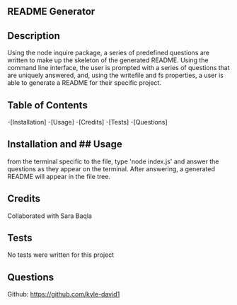 ## README Generator

## Description
Using the node inquire package, a series of predefined questions are written to make up the skeleton of the generated README. Using the command line interface, the user is prompted with a series of questions that are uniquely answered, and, using the writefile and fs properties, a user is able to generate a README for their specific project.



## Table of Contents
-[Installation]
-[Usage]
-[Credits]
-[Tests]
-[Questions]



## Installation and ## Usage
from the terminal specific to the file, type 'node index.js' and answer the questions as they appear on the terminal. After answering, a generated README will appear in the file tree. 



## Credits
Collaborated with Sara Baqla



## Tests
No tests were written for this project


## Questions 
Github: https://github.com/kyle-david1


